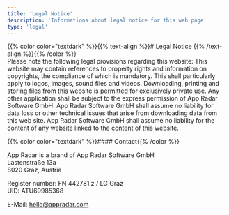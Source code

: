 ```yaml
---
title: 'Legal Notice'
description: 'Informations about legal notice for this web page'
type: 'legal'
---
```


{{% color color="textdark" %}}{{% text-align %}}# Legal Notice {{% /text-align %}}{{% /color %}}
<br>
Please note the following legal provisions regarding this website: This website may contain references to property rights and information on copyrights, the compliance of which is mandatory. This shall particularly apply to logos, images, sound files and videos. Downloading, printing and storing files from this website is permitted for exclusively private use. Any other application shall be subject to the express permission of App Radar Software GmbH. App Radar Software GmbH shall assume no liability for data loss or other technical issues that arise from downloading data from this web site. App Radar Software GmbH shall assume no liability for the content of any website linked to the content of this website.

{{% color color="textdark" %}}#### Contact{{% /color %}}

App Radar is a brand of App Radar Software GmbH <br>
Lastenstraße 13a <br>
8020 Graz, Austria

Register number: FN 442781 z / LG Graz <br>
UID: ATU69985368

E-Mail: [hello@appradar.com](mailto:hello@appradar.com)